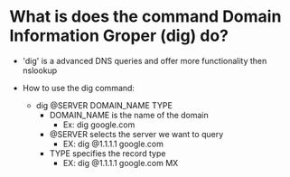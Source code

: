 # What is does the command Domain Information Groper (dig) do?

* 'dig' is a advanced DNS queries and offer more functionality then nslookup

* How to use the dig command:
  * dig @SERVER DOMAIN_NAME TYPE
    * DOMAIN_NAME is the name of the domain
      * Ex: dig google.com
    * @SERVER selects the server we want to query
      * EX: dig @1.1.1.1 google.com
    * TYPE specifies the record type
      * EX: dig @1.1.1.1 google.com MX
